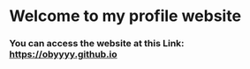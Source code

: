 # Welcome to my profile website

### You can access the website at this Link: https://obyyyy.github.io

